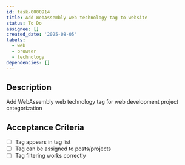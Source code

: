 ```yaml
---
id: task-0000914
title: Add WebAssembly web technology tag to website
status: To Do
assignee: []
created_date: '2025-08-05'
labels:
  - web
  - browser
  - technology
dependencies: []
---
```


## Description

Add WebAssembly web technology tag for web development project categorization

## Acceptance Criteria

- [ ] Tag appears in tag list
- [ ] Tag can be assigned to posts/projects
- [ ] Tag filtering works correctly
